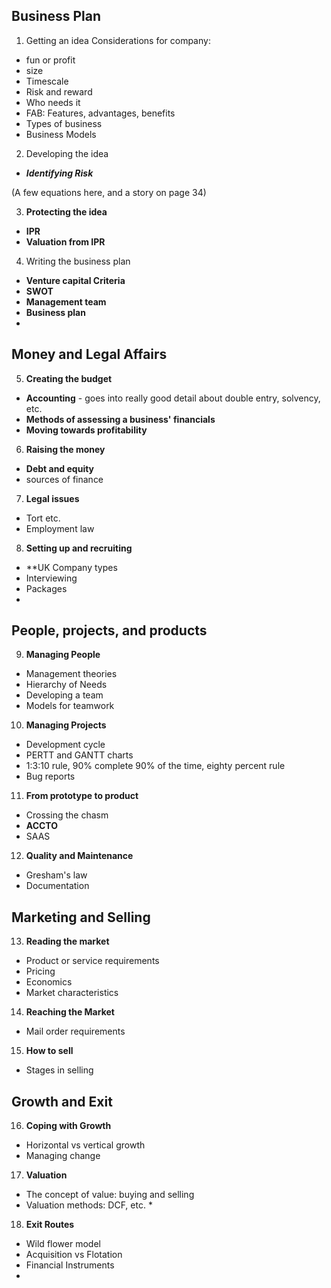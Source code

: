 ## Business Plan

1. Getting an idea
Considerations for company:
- fun or profit
- size
- Timescale
- Risk and reward
- Who needs it
- FAB: Features, advantages, benefits
- Types of business
- Business Models

2. Developing the idea

- ***Identifying Risk***

(A few equations here, and a story on page 34)

3. **Protecting the idea**

- **IPR**
- **Valuation from IPR**

4. Writing the business plan

- **Venture capital Criteria**
- **SWOT**
- **Management team**
- **Business plan**
- 


## Money and Legal Affairs

5. **Creating the budget**
- **Accounting** - goes into really good detail about double entry, solvency, etc.
- **Methods of assessing a business' financials**
- **Moving towards profitability**

6. **Raising the money**

- **Debt and equity**
- sources of finance

7. **Legal issues**
- Tort etc.
- Employment law

8. **Setting up and recruiting**
- **UK Company types
- Interviewing
- Packages
- 

## **People, projects, and products**

9. **Managing People**

- Management theories
- Hierarchy of Needs
- Developing a team
- Models for teamwork

10. **Managing Projects**

- Development cycle
- PERTT and GANTT charts
- 1:3:10 rule, 90% complete 90% of the time, eighty percent rule
- Bug reports

11. **From prototype to product**

- Crossing the chasm
- **ACCTO**
- SAAS

12. **Quality and Maintenance**

- Gresham's law
- Documentation


## **Marketing and Selling**

13. **Reading the market**

- Product or service requirements
- Pricing
- Economics
- Market characteristics

14. **Reaching the Market**

- Mail order requirements

15. **How to sell**

- Stages in selling



## **Growth and Exit**


16. **Coping with Growth**
- Horizontal vs vertical growth
- Managing change

17. **Valuation**

- The concept of value: buying and selling
- Valuation methods: DCF, etc. *

18. **Exit Routes**

- Wild flower model
- Acquisition vs Flotation
- Financial Instruments
- 